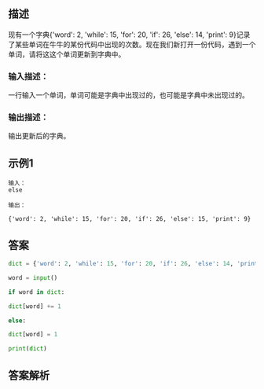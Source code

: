 ## 描述

现有一个字典{'word': 2, 'while': 15, 'for': 20, 'if': 26, 'else': 14, 'print': 9}记录了某些单词在牛牛的某份代码中出现的次数。现在我们新打开一份代码，遇到一个单词，请将这这个单词更新到字典中。

### 输入描述：

一行输入一个单词，单词可能是字典中出现过的，也可能是字典中未出现过的。

### 输出描述：

输出更新后的字典。

## 示例1

```
输入：
else

输出：

{'word': 2, 'while': 15, 'for': 20, 'if': 26, 'else': 15, 'print': 9}
```

## 答案

```python 
dict = {'word': 2, 'while': 15, 'for': 20, 'if': 26, 'else': 14, 'print': 9}

word = input()

if word in dict:

dict[word] += 1

else:

dict[word] = 1

print(dict)
```

## 答案解析